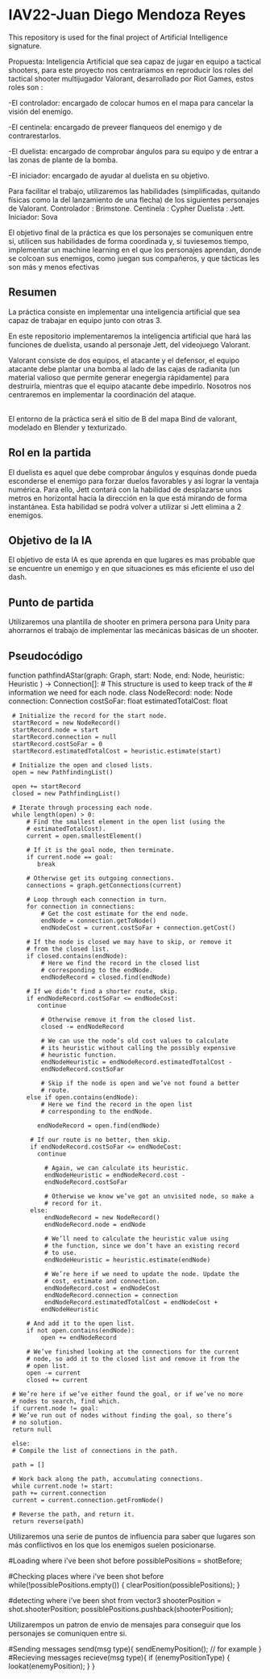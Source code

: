 # IAV22-Juan Diego Mendoza Reyes
This repository is used for the final project of Artificial Intelligence signature.

Propuesta: Inteligencia Artificial que sea capaz de jugar en equipo a tactical shooters, para este proyecto nos centrariamos en reproducir los roles del
tactical shooter multijugador Valorant, desarrollado por Riot Games, estos roles son :

-El controlador: encargado de colocar humos en el mapa para cancelar la visión del enemigo.

-El centinela: encargado de preveer flanqueos del enemigo y de contrarestarlos.

-El duelista: encargado de comprobar ángulos para su equipo y de entrar a las zonas de plante de la bomba.

-El iniciador: encargado de ayudar al duelista en su objetivo.

Para facilitar el trabajo, utilizaremos las habilidades (simplificadas, quitando físicas como la del lanzamiento de una flecha) de los siguientes personajes de
Valorant. 
Controlador : Brimstone.
Centinela : Cypher
Duelista : Jett.
Iniciador: Sova

El objetivo final de la práctica es que los personajes se comuniquen entre si, utilicen sus habilidades de forma coordinada y, si tuviesemos tiempo, implementar
un machine learning en el que los personajes aprendan, donde se colcoan sus enemigos, como juegan sus compañeros, y que tácticas les son más y menos efectivas


## Resumen
La práctica consiste en implementar una inteligencia artificial que sea capaz de trabajar en equipo junto con otras 3.

En este repositorio implementaremos la inteligencia artificial que hará las funciones de duelista, usando al personaje Jett, del videojuego Valorant. 

Valorant consiste de dos equipos, el atacante y el defensor, el equipo atacante debe plantar una bomba
al lado de las cajas de radianita (un material valioso que permite generar enegergia rápidamente) para destruirla, mientras que el equipo atacante debe impedirlo. Nosotros nos centraremos en implementar
la coordinación del ataque.

<br>
El entorno de la práctica será el sitio de B del mapa Bind de valorant, modelado en Blender y texturizado.

## Rol en la partida
El duelista es aquel que debe comprobar ángulos y esquinas donde pueda esconderse el enemigo para forzar duelos favorables y así lograr la ventaja numérica. Para ello, Jett contará con la habilidad de desplazarse unos metros en horizontal hacia la dirección en la que está mirando de forma instantánea.
Esta habilidad se podrá volver a utilizar si Jett elimina a 2 enemigos.

## Objetivo de la IA
El objetivo de esta IA es que aprenda en que lugares es mas probable que se encuentre un enemigo y en que situaciones es más eficiente el uso del dash.

## Punto de partida
Utilizaremos una plantilla de shooter en primera persona para Unity para ahorrarnos el trabajo de implementar las mecánicas básicas de un shooter.

## Pseudocódigo

function pathfindAStar(graph: Graph,
	 start: Node,
	 end: Node,
	 heuristic: Heuristic
	 ) -> Connection[]:
	 # This structure is used to keep track of the
	 # information we need for each node.
	 class NodeRecord:
	 node: Node
	 connection: Connection
	 costSoFar: float
	 estimatedTotalCost: float

	 # Initialize the record for the start node.
	 startRecord = new NodeRecord()
	 startRecord.node = start
	 startRecord.connection = null
	 startRecord.costSoFar = 0
	 startRecord.estimatedTotalCost = heuristic.estimate(start)

	 # Initialize the open and closed lists.
	 open = new PathfindingList()

	 open += startRecord
	 closed = new PathfindingList()

	 # Iterate through processing each node.
	 while length(open) > 0:
		 # Find the smallest element in the open list (using the
		 # estimatedTotalCost).
		 current = open.smallestElement()

		 # If it is the goal node, then terminate.
		 if current.node == goal:
		 	break

		 # Otherwise get its outgoing connections.
		 connections = graph.getConnections(current)

		 # Loop through each connection in turn.
		 for connection in connections:
			 # Get the cost estimate for the end node.
			 endNode = connection.getToNode()
			 endNodeCost = current.costSoFar + connection.getCost()

		 # If the node is closed we may have to skip, or remove it
		 # from the closed list.
		 if closed.contains(endNode):
			 # Here we find the record in the closed list
			 # corresponding to the endNode.
			 endNodeRecord = closed.find(endNode)

		 # If we didn’t find a shorter route, skip.
		 if endNodeRecord.costSoFar <= endNodeCost:
		 	continue

			 # Otherwise remove it from the closed list.
			 closed -= endNodeRecord

			 # We can use the node’s old cost values to calculate
			 # its heuristic without calling the possibly expensive
			 # heuristic function.
			 endNodeHeuristic = endNodeRecord.estimatedTotalCost -
			 endNodeRecord.costSoFar

			 # Skip if the node is open and we’ve not found a better
			 # route.
		 else if open.contains(endNode):
			 # Here we find the record in the open list
			 # corresponding to the endNode.

		 	endNodeRecord = open.find(endNode)

		  # If our route is no better, then skip.
		  if endNodeRecord.costSoFar <= endNodeCost:
		  	continue

			  # Again, we can calculate its heuristic.
			  endNodeHeuristic = endNodeRecord.cost -
			  endNodeRecord.costSoFar

			  # Otherwise we know we’ve got an unvisited node, so make a
			  # record for it.
		  else:
			  endNodeRecord = new NodeRecord()
			  endNodeRecord.node = endNode

			  # We’ll need to calculate the heuristic value using
			  # the function, since we don’t have an existing record
			  # to use.
			  endNodeHeuristic = heuristic.estimate(endNode)

			  # We’re here if we need to update the node. Update the
			  # cost, estimate and connection.
			  endNodeRecord.cost = endNodeCost
			  endNodeRecord.connection = connection
			  endNodeRecord.estimatedTotalCost = endNodeCost +
			 endNodeHeuristic

		 # And add it to the open list.
		 if not open.contains(endNode):
			 open += endNodeRecord

		 # We’ve finished looking at the connections for the current
		 # node, so add it to the closed list and remove it from the
		 # open list.
		 open -= current
		 closed += current

	 # We’re here if we’ve either found the goal, or if we’ve no more
	 # nodes to search, find which.
	 if current.node != goal:
	 # We’ve run out of nodes without finding the goal, so there’s
	 # no solution.
	 return null

	 else:
	 # Compile the list of connections in the path.

	 path = []

	 # Work back along the path, accumulating connections.
	 while current.node != start:
	 path += current.connection
	 current = current.connection.getFromNode()

	 # Reverse the path, and return it.
	 return reverse(path)


Utilizaremos una serie de puntos de influencia para saber que lugares son más conflictivos en los que los enemigos suelen posicionarse. 

#Loading where i've been shot before
possiblePositions = shotBefore;

#Checking places where i've been shot before
while(!possiblePositions.empty())
{
	clearPosition(possiblePositions);
}

#detecting where i've been shot from
vector3 shooterPosition = shot.shooterPosition;
possiblePositions.pushback(shooterPosition);


Utilizarempos un patron de envio de mensajes para conseguir que los personajes se comuniquen entre si.

#Sending messages
send(msg type){
	sendEnemyPosition(); // for example
}
#Recieving messages
recieve(msg type){
	if (enemyPositionType)
	{
		lookat(enemyPosition);
	}
}
